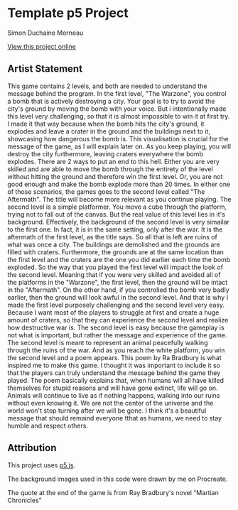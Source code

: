 # Template p5 Project

Simon Duchaine Morneau

[View this project online](https://simon-cod.github.io/Cart-263/projects/Final%20project/DuchaineMorneauSimon_final_project)

## Artist Statement

This game contains 2 levels, and both are needed to understand the message behind the program. In the first level, "The Warzone", you control a bomb that is actively destroying a city. Your goal is to try to avoid the city's ground by moving the bomb with your voice. But i intentionally made this level very challenging, so that it is almost impossible to win it at first try. I made it that way because when the bomb hits the city's ground, it explodes and leave a crater in the ground and the buildings next to it, showcasing how dangerous the bomb is. This visualisation is crucial for the message of the game, as I will explain later on. As you keep playing, you will destroy the city furthermore, leaving craters everywhere the bomb explodes. There are 2 ways to put an end to this hell. Either you are very skilled and are able to move the bomb through the entirety of the level without hitting the ground and therefore win the first level. Or, you are not good enough and make the bomb explode more than 20 times. In either one of those scenarios, the games goes to the second level called "The Aftermath". The title will become more relevant as you continue playing. The second level is a simple platformer. You move a cube through the platform, trying not to fall out of the canvas. But the real value of this level lies in it's background. Effectively, the background of the second level is very simailar to the first one. In fact, it is in the same setting, only after the war. It is the aftermath of the first level, as the title says. So all that is left are ruins of what was once a city. The buildings are demolished and the grounds are filled with craters. Furthermore, the grounds are at the same location than the first level and the craters are the one you did earlier each time the bomb exploded. So the way that you played the first level will impact the look of the second level. Meaning that if you were very skilled and avoided all of the platforms in the "Warzone", the first level, then the ground will be intact in the "Aftermath". On the other hand, if you controlled the bomb very badly earlier, then the ground will look awful in the second level. And that is why I made the first level purposely challenging and the second level very easy. Because I want most of the players to struggle at first and create a huge amount of craters, so that they can experience the second level and realize how destructive war is. The second level is easy because the gameplay is not what is important, but rather the message and experience of the game. The second level is meant to represent an animal peacefully walking through the ruins of the war. And as you reach the white platform, you win the second level and a poem appears. This poem by Ra Bradbury is what inspired me to make this game. I thought it was important to include it so that the players can truly understand the message behind the game they played. The poem basically explains that, when humans will all have killed themselves for stupid reasons and will have gone extinct, life will go on. Animals will continue to live as if nothing happens, walking into our ruins without even knowing it. We are not the center of the universe and the world won't stop turning after we will be gone. I think it's a beautiful message that should remaind everyone tthat as humans, we need to stay humble and respect others.

## Attribution

This project uses [p5.js](https://p5js.org).

The background images used in this code were drawn by me on Procreate.

The quote at the end of the game is from Ray Bradbury's novel "Martian Chronicles"